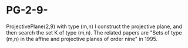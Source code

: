 # PG-2-9-
ProjectivePlane(2,9) with type (m,n)
I construct the projective plane, and then search the set K of type (m,n). 
The related papers are "Sets of type (m,n) in the affine and projective planes of order nine" in 1995.
